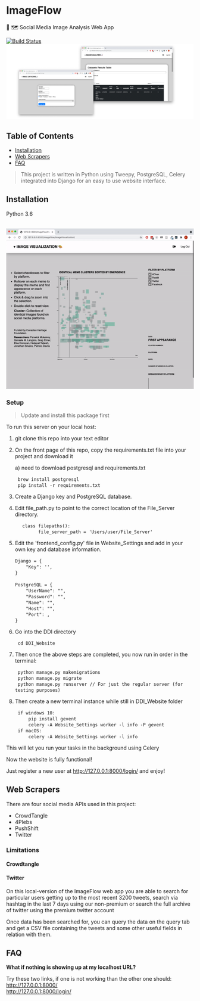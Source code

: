 # ImageFlow
🔎 🗺️ Social Media Image Analysis Web App

[![Build Status](http://img.shields.io/travis/badges/badgerbadgerbadger.svg?style=flat-square)](https://travis-ci.org/badges/badgerbadgerbadger)
![Screenshot](imgs/header_screenshot.png)

## Table of Contents

- [Installation](#installation)
- [Web Scrapers](#web)
- [FAQ](#faq)


> This project is written in Python using Tweepy, PostgreSQL, Celery integrated into Django for an easy to use website interface.


## Installation
Python 3.6

<img align='center'> ![Alt Text](imgs/github_sample_gif.gif) </img>

### Setup

> Update and install this package first


To run this server on your local host:

1) git clone this repo into your text editor

2) On the front page of this repo, copy the requirements.txt file into your project and download it

      a) need to download postgresql and requirements.txt
        
        brew install postgresql
        pip install -r requirements.txt 
               
3) Create a Django key and PostgreSQL database.

4) Edit file_path.py to point to the correct location of the File_Server directory. 


```
      class filepaths():
            file_server_path = 'Users/user/File_Server'
```


5) Edit the 'frontend_config.py' file in Website_Settings and add in your own key and database information.

       Django = {
           "Key": '',
       }

       PostgreSQL = {
           "UserName": "",
           "Password": "",
           "Name": "",
           "Host": "",
           "Port": ,
       }
        
6) Go into the DDI directory

        cd DDI_Website

7) Then once the above steps are completed, you now run in order in the terminal:

        python manage.py makemigrations
        python manage.py migrate
        python manage.py runserver // For just the regular server (for testing purposes)

8) Then create a new terminal instance while still in DDI_Website folder

        if windows 10:
            pip install gevent 
            celery -A Website_Settings worker -l info -P gevent
        if macOS:
            celery -A Website_Settings worker -l info

This will let you run your tasks in the background using Celery

Now the website is fully functional!

Just register a new user at http://127.0.0.1:8000/login/ and enjoy!

## Web Scrapers

There are four social media APIs used in this project:
- CrowdTangle
- 4Plebs
- PushShift
- Twitter

### Limitations

#### Crowdtangle

#### Twitter

On this local-version of the ImageFlow web app you are able to search for particular users getting up to the most recent 3200 tweets, search via hashtag in the last 7 days using our non-premium or search the full archive of twitter using the premium twitter account

Once data has been searched for, you can query the data on the query tab and get a CSV file containing the tweets and some other useful fields in relation with them.


## FAQ

**What if nothing is showing up at my localhost URL?**

Try these two links, if one is not working than the other one should: <br />
http://127.0.0.1:8000/ <br />
http://127.0.0.1:8000/login/ <br />


